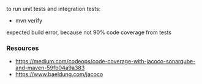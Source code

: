 to run unit tests and integration tests:
- mvn verify

expected build error, because not 90% code coverage from tests

### Resources
- https://medium.com/codeops/code-coverage-with-jacoco-sonarqube-and-maven-59fb04a9a383
- https://www.baeldung.com/jacoco